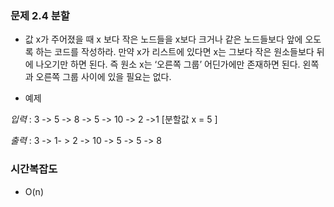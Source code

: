 ### 문제 2.4 분할
- 값 x가 주어졌을 때 x 보다 작은 노드들을 x보다 크거나 같은 노드들보다 앞에 오도록 하는 코드를 작성하라. 만약 x가 리스트에 있다면 x는 그보다 작은 원소들보다 뒤에 나오기만 하면 된다. 즉 원소 x는 ‘오른쪽 그룹’ 어딘가에만 존재하면 된다. 왼쪽과 오른쪽 그룹 사이에 있을 필요는 없다.

- 예제

*입력* : 3 -> 5 -> 8 -> 5 -> 10 -> 2 ->1 [분할값 x = 5 ]

*출력* : 3 -> 1- > 2 -> 10 -> 5 -> 5 -> 8


### 시간복잡도
- O(n)
